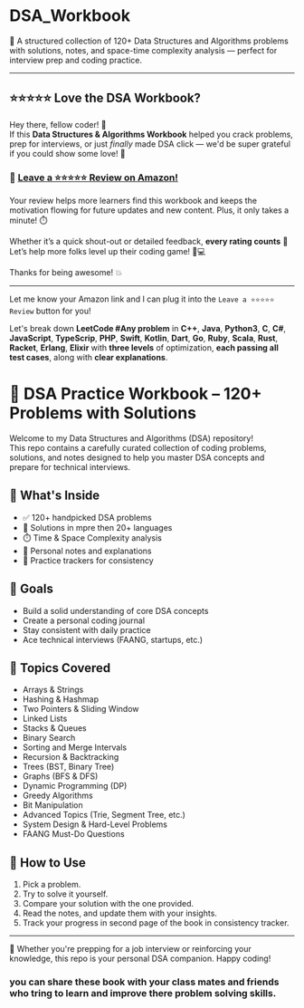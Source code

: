 # DSA_Workbook
📘 A structured collection of 120+ Data Structures and Algorithms problems with solutions, notes, and space-time complexity analysis — perfect for interview prep and coding practice.

---

## ⭐️⭐️⭐️⭐️⭐️ Love the DSA Workbook?

Hey there, fellow coder! 👋  
If this **Data Structures & Algorithms Workbook** helped you crack problems, prep for interviews, or just *finally* made DSA click — we'd be super grateful if you could show some love! 💛

### 📢 [Leave a ⭐⭐⭐⭐⭐ Review on Amazon!](#)

Your review helps more learners find this workbook and keeps the motivation flowing for future updates and new content. Plus, it only takes a minute! ⏱️

Whether it’s a quick shout-out or detailed feedback, **every rating counts** 🙌  
Let’s help more folks level up their coding game! 🚀💻

Thanks for being awesome! 💥

---

Let me know your Amazon link and I can plug it into the `Leave a ⭐⭐⭐⭐⭐ Review` button for you!

Let's break down **LeetCode #Any problem** in **C++**, **Java**, **Python3**, **C**, **C#**, **JavaScript**, **TypeScrip**, **PHP**, **Swift**, **Kotlin**, **Dart**, **Go**, **Ruby**, **Scala**, **Rust**, **Racket**, **Erlang**, **Elixir** with **three levels** of optimization, **each passing all test cases**, along with **clear explanations**.

# 🧠 DSA Practice Workbook – 120+ Problems with Solutions

Welcome to my Data Structures and Algorithms (DSA) repository!  
This repo contains a carefully curated collection of coding problems, solutions, and notes designed to help you master DSA concepts and prepare for technical interviews.

## 📘 What's Inside

- ✅ 120+ handpicked DSA problems
- 🧩 Solutions in mpre then 20+ languages
- ⏱️ Time & Space Complexity analysis
- 📝 Personal notes and explanations
- 🔁 Practice trackers for consistency


## 🏁 Goals

- Build a solid understanding of core DSA concepts
- Create a personal coding journal
- Stay consistent with daily practice
- Ace technical interviews (FAANG, startups, etc.)

## 🚀 Topics Covered

- Arrays & Strings
- Hashing & Hashmap
- Two Pointers & Sliding Window
- Linked Lists
- Stacks & Queues
- Binary Search
- Sorting and Merge Intervals 
- Recursion & Backtracking
- Trees (BST, Binary Tree)
- Graphs (BFS & DFS)
- Dynamic Programming (DP)
- Greedy Algorithms
- Bit Manipulation
- Advanced Topics (Trie, Segment Tree, etc.)
- System Design & Hard-Level Problems
- FAANG Must-Do Questions

## 📌 How to Use

1. Pick a problem.
2. Try to solve it yourself.
3. Compare your solution with the one provided.
4. Read the notes, and update them with your insights.
5. Track your progress in second page of the book in consistency tracker.

---

🎯 Whether you're prepping for a job interview or reinforcing your knowledge, this repo is your personal DSA companion. Happy coding!

### you can share these book with your class mates and friends who tring to learn and improve there problem solving skills. 